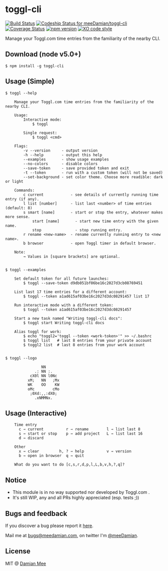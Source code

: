 # toggl-cli
[![Build Status](https://travis-ci.org/meeDamian/toggl-cli.svg?branch=master)](https://travis-ci.org/meeDamian/toggl-cli) [ ![Codeship Status for meeDamian/toggl-cli](https://codeship.com/projects/4651ffa0-ae14-0133-e229-0eeab60c84ba/status?branch=master)](https://codeship.com/projects/132211) [![Coverage Status](https://coveralls.io/repos/github/meeDamian/toggl-cli/badge.svg?branch=master)](https://coveralls.io/github/meeDamian/toggl-cli?branch=master) [![npm version](https://badge.fury.io/js/toggl-cli.svg)](https://badge.fury.io/js/toggl-cli) [![XO code style](https://img.shields.io/badge/code_style-XO-5ed9c7.svg)](https://github.com/sindresorhus/xo)

Manage your Toggl.com time entries from the familiarity of the nearby CLI.

## Download (node v5.0+)

```
$ npm install -g toggl-cli
```

## Usage (Simple)

```
$ toggl --help

	Manage your Toggl.com time entries from the familiarity of the nearby CLI.

	Usage:
		Interactive mode:
			$ toggl

		Single request:
			$ toggl <cmd>

	Flags:
		-v --version     - output version
		-h --help        - output this help
		--examples       - show usage examples
		--no-colors      - disable colors
		--save-token     - save provided token and exit
		-t --token       - run with a custom token (will not be saved)
		--set-background - set color theme. Choose more readible: dark or light

	Commands:
		c current            - see details of currently running time entry (if any).
		l list [number]      - list last <number> of time entries (default: 8)
		s smart [name]       - start or stop the entry, whatever makes more sense.
			start [name]       - start new time entry with the given name.
			stop               - stop running entry.
		r rename <new-name>  - rename currently running entry to <new name>.
		b browser            - open Toggl timer in default browser.

	Note:
		→ Values in [square brackets] are optional.


$ toggl --examples

	Set default token for all future launches:
		$ toggl --save-token d9db051bf06be16c2027d3cb08769451

	List last 17 time entries for a different account:
		$ toggl --token a1ad615af03be16c2027d3dc08291457 list 17

	Run interactive mode with a different token:
		$ toggl --token a1ad615af03be16c2027d3dc08291457

	Start a new task named "Writing toggl-cli docs":
		$ toggl start Writing toggl-cli docs

	Alias toggl for work:
		$ echo "toggl2='toggl --token <work-token>'" >> ~/.bashrc
		$ toggl list   # last 8 entries from your private account
		$ toggl2 list  # last 8 entries from your work account


$ toggl --logo

	            NN
	         .: NN :.
	       cX0l NN l0Nc
	      xM;   NN   ;Mx
	      WK    OO    KW
	      oMc        cMo
	       ;0Xd:,,:dX0;
	         .xNMMNx.
```

## Usage (Interactive)

```
	Time entry
	  c ⇾ current          r ⇾ rename        l ⇾ list last 8
	  s ⇾ start or stop    p ⇾ add project   L ⇾ list last 16
	  d ⇾ discard

	Other
	  x ⇾ clear         h, ? ⇾ help          v ⇾ version
	  b ⇾ open in browser  q ⇾ quit

	What do you want to do [c,s,r,d,p,l,L,b,v,h,?,q]?
```

## Notice

* This module is in no way supported nor developed by Toggl.com .
* It's still WIP, any and all PRs highly appreciated (esp. tests ;))


## Bugs and feedback

If you discover a bug please report it [here](https://github.com/meeDamian/toggl-cli/issues/new).

Mail me at bugs@meedamian.com, on twitter I'm [@meeDamian](http://twitter.com/meedamian).


## License

MIT @ [Damian Mee](https://meedamian.com)
